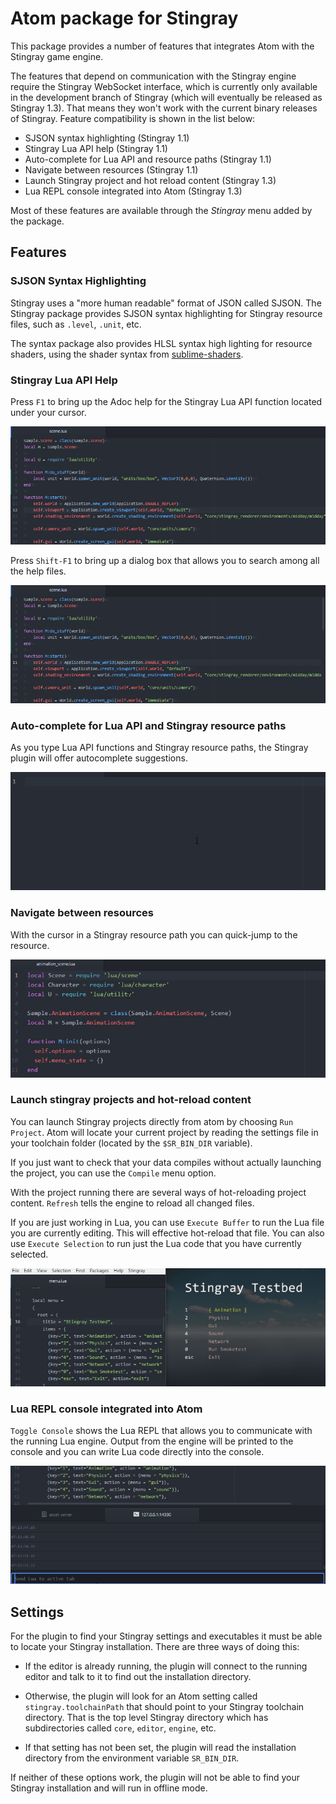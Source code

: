 # Atom package for Stingray

This package provides a number of features that integrates Atom
with the Stingray game engine.

The features that depend on communication with the Stingray engine require
the Stingray WebSocket interface, which is currently only available in the
development branch of Stingray (which will eventually be released as Stingray
1.3). That means they won't work with the current binary releases of Stingray.
Feature compatibility is shown in the list below:

* SJSON syntax highlighting (Stingray 1.1)
* Stingray Lua API help (Stingray 1.1)
* Auto-complete for Lua API and resource paths (Stingray 1.1)
* Navigate between resources (Stingray 1.1)
* Launch Stingray project and hot reload content (Stingray 1.3)
* Lua REPL console integrated into Atom (Stingray 1.3)

Most of these features are available through the *Stingray* menu
added by the package.

## Features

### SJSON Syntax Highlighting

Stingray uses a "more human readable" format of JSON called SJSON.
The Stingray package provides SJSON syntax highlighting for
Stingray resource files, such as `.level`, `.unit`, etc.

The syntax package also provides HLSL syntax high lighting for
resource shaders, using the shader syntax from [sublime-shaders](https://github.com/noct/sublime-shaders).

### Stingray Lua API Help

Press `F1` to bring up the Adoc help for the Stingray Lua API
function located under your cursor.

![](docs/help-selection.gif)

Press `Shift-F1` to bring up a dialog box that allows you to search among all the help files.

![](docs/help.gif)

### Auto-complete for Lua API and Stingray resource paths

As you type Lua API functions and Stingray resource paths, the Stingray
plugin will offer autocomplete suggestions.

![](docs/autocomplete.gif)

### Navigate between resources

With the cursor in a Stingray resource path you can quick-jump to the
resource.

![](docs/go-to-resource.gif)

### Launch stingray projects and hot-reload content

You can launch Stingray projects directly from atom by choosing
`Run Project`. Atom will locate your current project by reading
the settings file in your toolchain folder (located by the `$SR_BIN_DIR`
variable).

If you just want to check that your data compiles without actually
launching the project, you can use the `Compile` menu
option.

With the project running there are several ways of hot-reloading
project content. `Refresh` tells the engine to reload all changed files.

If you are just working in Lua, you can use `Execute Buffer` to
run the Lua file you are currently editing. This will effective hot-reload
that file. You can also use `Execute Selection` to run just the
Lua code that you have currently selected.

![](docs/refresh.gif)

### Lua REPL console integrated into Atom

`Toggle Console` shows the Lua REPL that allows you to communicate
with the running Lua engine. Output from the engine will be printed
to the console and you can write Lua code directly into the console.

![](docs/repl.gif)

## Settings

For the plugin to find your Stingray settings and executables it must be able
to locate your Stingray installation. There are three ways of doing this:

* If the editor is already running, the plugin will connect to the running
editor and talk to it to find out the installation directory.

* Otherwise, the plugin will look for an Atom setting called `stingray.toolchainPath`
that should point to your Stingray toolchain directory. That is the top level
Stingray directory which has subdirectories called `core`, `editor`, `engine`,
etc.

* If that setting has not been set, the plugin will read the installation directory
from the environment variable `SR_BIN_DIR`.

If neither of these options work, the plugin will not be able to find your
Stingray installation and will run in offline mode.
